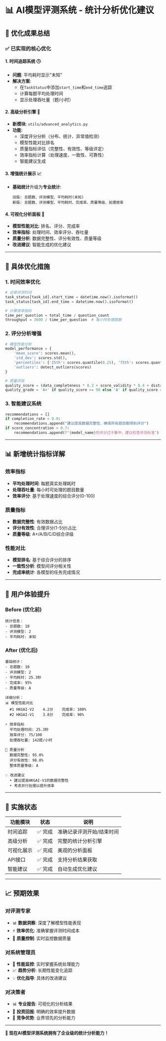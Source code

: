 # 📊 AI模型评测系统 - 统计分析优化建议

## 🎯 **优化成果总结**

### ✅ **已实现的核心优化**

#### 1. **时间追踪系统** 🕒
- **问题**: 平均耗时显示"未知"
- **解决方案**: 
  - 在`TaskStatus`中添加`start_time`和`end_time`追踪
  - 计算每题平均处理时间
  - 显示处理吞吐量（题/小时）

#### 2. **高级分析引擎** 🧠
- **新模块**: `utils/advanced_analytics.py`
- **功能**:
  - 深度评分分析（分布、统计、异常值检测）
  - 模型性能对比排名
  - 质量指标评估（完整性、有效性、等级评定）
  - 效率指标计算（处理速度、一致性、可靠性）
  - 智能建议生成

#### 3. **增强统计展示** 📈
- **基础统计**升级为**专业统计**:
  ```
  旧版: 总题数、评测模型、平均耗时(未知)
  新版: 总题数、评测模型、平均耗时、完成率、质量等级、处理效率
  ```

#### 4. **可视化分析面板** 🎨
- **模型性能对比**: 排名、评分、完成率
- **效率指标**: 处理时间、效率评分、吞吐量
- **质量分析**: 数据完整性、评分有效性、质量等级
- **改进建议**: 智能生成的优化建议

---

## 🔧 **具体优化措施**

### 1. **时间效率优化**
```python
# 记录评测时间
task_status[task_id].start_time = datetime.now().isoformat()
task_status[task_id].end_time = datetime.now().isoformat()

# 计算效率指标
time_per_question = total_time / question_count
throughput = 3600 / time_per_question  # 每小时处理题数
```

### 2. **评分分析增强**
```python
# 模型性能分析
model_performance = {
    'mean_score': scores.mean(),
    'std_dev': scores.std(),
    'percentiles': {'25th': scores.quantile(0.25), '75th': scores.quantile(0.75)},
    'outliers': detect_outliers(scores)
}

# 质量评估
quality_score = (data_completeness * 0.3 + score_validity * 0.4 + distribution_health * 0.3)
quality_grade = 'A+' if quality_score >= 90 else 'A' if quality_score >= 85 else ...
```

### 3. **智能建议系统**
```python
recommendations = []
if completion_rate < 0.9:
    recommendations.append("建议提高数据完整性，确保所有题目都得到评分")
if score_concentration > 0.7:
    recommendations.append(f"{model_name}的评分过于集中，建议检查评测标准")
```

---

## 📊 **新增统计指标详解**

### **效率指标**
- **平均处理时间**: 每题真实处理耗时
- **处理吞吐量**: 每小时可处理的题目数量
- **效率评分**: 基于处理速度的综合评分(0-100)

### **质量指标**  
- **数据完整性**: 有效数据占比
- **评分有效性**: 合理评分(1-5分)占比
- **质量等级**: A+/A/B/C/D综合评级

### **性能对比**
- **模型排名**: 基于综合评分的排序
- **一致性分析**: 模型间评分相关性
- **完成率统计**: 各模型的任务完成情况

---

## 🎯 **用户体验提升**

### **Before (优化前)**
```
统计信息：
- 总题数: 10
- 评测模型: 2  
- 平均耗时: 未知
```

### **After (优化后)**
```
基础统计：
- 总题数: 10
- 评测模型: 2
- 平均耗时: 25.3秒
- 完成率: 95%
- 质量等级: A

详细分析：
📊 模型性能对比
  #1 HKGAI-V2    4.2分    完成率: 100%
  #2 HKGAI-V1    3.8分    完成率: 90%

⚡ 效率指标
  平均处理时间: 25.3秒
  效率评分: 75/100
  处理吞吐量: 142题/小时

🎯 质量分析
  数据完整性: 95.0%
  评分有效性: 98.0%
  整体质量等级: A

💡 改进建议
  • 建议提高HKGAI-V1的数据完整性
  • 考虑并行处理以提升效率
```

---

## 🚀 **实施状态**

| 功能模块 | 状态 | 说明 |
|---------|------|------|
| 时间追踪 | ✅ 完成 | 准确记录评测开始/结束时间 |
| 高级分析 | ✅ 完成 | 完整的统计分析引擎 |
| 可视化展示 | ✅ 完成 | 美观的分析面板 |
| API接口 | ✅ 完成 | 支持分析结果获取 |
| 智能建议 | ✅ 完成 | 自动生成优化建议 |

---

## 📈 **预期效果**

### **对评测专家**
- 📊 **数据洞察**: 深度了解模型性能表现
- ⚡ **效率优化**: 准确掌握评测时间成本
- 🎯 **质量控制**: 实时监控数据质量

### **对系统管理员**
- 🔧 **性能监控**: 实时掌握系统处理能力
- 📈 **趋势分析**: 长期性能变化追踪
- 💡 **优化指导**: 具体的改进建议

### **对决策者**
- 📊 **专业报告**: 可视化的分析结果
- 🎯 **投资回报**: 明确的效率提升数据
- 🚀 **竞争优势**: 业界领先的分析能力

---

**🎉 现在AI模型评测系统拥有了企业级的统计分析能力！**
